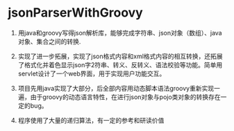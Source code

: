 # jsonParserWithGroovy

1. 用java和groovy写得json解析库，能够完成字符串、json对象（数组）、java对象、集合之间的转换.

2. 实现了进一步拓展，实现了json格式内容和xml格式内容的相互转换，还拓展了格式化并着色显示json字2符串、转义、反转义、语法校验等功能。简单用servlet设计了一个web界面，用于实现用户功能交互。

3. 项目先用java实现了大部分，后全部内容用动态脚本语法groovy重新实现一遍，由于groovy的动态语言特性，在进行json对象与pojo类对象的转换存在一定的bug。

4. 程序使用了大量的递归算法，有一定的参考和研读价值